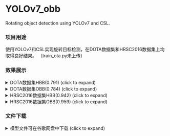 # YOLOv7_obb
Rotating object detection using YOLOv7 and CSL.


### 项目用途
使用YOLOv7和CSL实现旋转目标检测，在DOTA数据集和HRSC2016数据集上均取得良好结果。
（train_ota.py未上传）

### 效果展示
<details>
  <summary>DOTA数据集HBB(0.791) (click to expand)</summary>

<p align="left"><img width="800" src="https://github.com/SSTato/YOLOv7_obb/blob/master/dataset/dataset_demo/results1.png"></p>
<p align="left"><img width="800" src="https://github.com/SSTato/YOLOv7_obb/blob/master/dataset/dataset_demo/confusion_matrix.png"></p>
<p align="left"><img width="800" src="https://github.com/SSTato/YOLOv7_obb/blob/master/dataset/dataset_demo/val_batch0_pred.jpg"></p>
</details>


<details>
  <summary>DOTA数据集OBB(0.784) (click to expand)</summary>
  <br>
<p>mAP:78.35</p>
<p>class aps:  [90.56903172 80.70941623 46.04763298 59.882317   80.20104153 87.27336943
 89.98862253 90.8265387  84.66325542 89.90289903 76.64386534 74.47407929
 76.2255546  67.98867669 79.85177155]</p>
</details>

<details>
  <summary>HRSC2016数据集HBB(0.942) (click to expand)</summary>
<p align="left"><img width="800" src="https://github.com/SSTato/YOLOv7_obb/blob/master/dataset/dataset_demo/results.png"></p>
<p align="left"><img width="800" src="https://github.com/SSTato/YOLOv7_obb/blob/master/dataset/dataset_demo/val_batch2_pred.jpg"></p>
</details>

<details>
  <summary>HRSC2016数据集OBB(0.959) (click to expand)</summary>
<p align="left"><img width="800" src="https://github.com/SSTato/YOLOv7_obb/blob/master/dataset/dataset_demo/labels_correlogram.jpg"></p>
<p align="left"><img width="800" src="https://github.com/SSTato/YOLOv7_obb/blob/master/dataset/dataset_demo/labels_xyls.jpg"></p>
</details>

### 文件下载


<details>
  <summary>模型文件可在谷歌网盘中下载 (click to expand)</summary>
<p> 链接：https://drive.google.com/file/d/1bodl7IoA1xaqP-b9RXDvRUv6oSxNySP3/view?usp=sharing </p>
<p> 链接：https://drive.google.com/file/d/1SLrafWiaoYzgjq9KlXuKr_-wn7-5Zbj2/view?usp=sharing </p>
</details>
